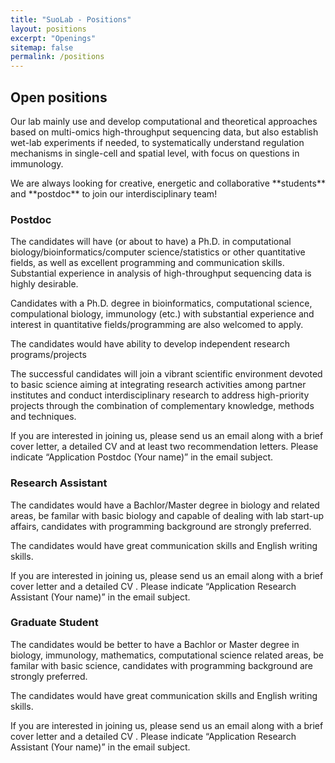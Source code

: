```yaml
---
title: "SuoLab - Positions"
layout: positions
excerpt: "Openings"
sitemap: false
permalink: /positions
---
```


## Open positions

<p>Our lab mainly use and develop computational and theoretical approaches based on multi-omics high-throughput sequencing data, but also establish wet-lab experiments if needed, to systematically understand regulation mechanisms in single-cell and spatial level, with focus on questions in immunology. </p>
<p>We are always looking for creative, energetic and collaborative **students** and **postdoc** to join our interdisciplinary team!</p>



### Postdoc
<p>The candidates will have (or about to have) a Ph.D. in computational biology/bioinformatics/computer science/statistics or other quantitative fields, as well as excellent programming and communication skills. Substantial experience in analysis of high-throughput sequencing data is highly desirable.</p>

<p>Candidates with a Ph.D. degree in bioinformatics, computational science, compulational biology, immunology (etc.) with substantial experience and interest in quantitative fields/programming are also welcomed to apply.</p>

<p>The candidates would have ability to develop independent research programs/projects</p>

<p>The successful candidates will join a vibrant scientific environment devoted to basic science aiming at integrating research activities among partner institutes and conduct interdisciplinary research to address high-priority projects through the combination of complementary knowledge, methods and techniques.</p>

<p>If you are interested in joining us, please send us an email along with a brief cover letter, a detailed CV and at least two recommendation letters. Please indicate “Application Postdoc (Your name)” in the email subject.</p>


### Research Assistant 
<p>The candidates would have a Bachlor/Master degree in biology and related areas, be familar with basic biology and capable of dealing with lab start-up affairs, candidates with programming background are strongly preferred.</p>

<p>The candidates would have great communication skills and English writing skills.</p>

<p>If you are interested in joining us, please send us an email along with a brief cover letter and a detailed CV . Please indicate “Application Research Assistant (Your name)” in the email subject.</p>

### Graduate Student
<p>The candidates would be better to have a Bachlor or Master degree in biology, immunology, mathematics, computational science related areas, be familar with basic science, candidates with programming background are strongly preferred.</p>
<p>The candidates would have great communication skills and English writing skills.</p>

<p>If you are interested in joining us, please send us an email along with a brief cover letter and a detailed CV . Please indicate “Application Research Assistant (Your name)” in the email subject.</p>

<!-- <figure>
<img src="{{ site.url }}{{ site.baseurl }}/images/picpic/Gallery/DSC_0696.jpg" width="95%">
</figure> -->